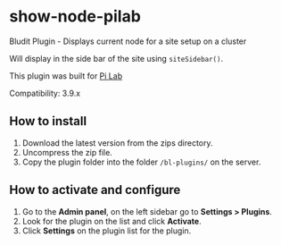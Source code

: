 # show-node-pilab
Bludit Plugin - Displays current node for a site setup on a cluster

Will display in the side bar of the site using `siteSidebar()`. 

This plugin was built for [Pi Lab](https://pilab.dev)

Compatibility: 3.9.x

## How to install
1. Download the latest version from the zips directory.
2. Uncompress the zip file.
3. Copy the plugin folder into the folder `/bl-plugins/` on the server.

## How to activate and configure
1. Go to the **Admin panel**, on the left sidebar go to **Settings > Plugins**.
2. Look for the plugin on the list and click **Activate**.
3. Click **Settings** on the plugin list for the plugin.
